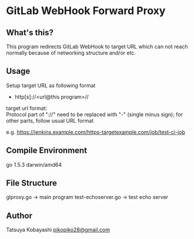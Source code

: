 GitLab WebHook Forward Proxy
====

What's this?
----
This program redirects GitLab WebHook to target URL which can not reach normally because of networking structure and/or etc.

Usage
----
Setup target URL as following format
- http[s]://<url@this program>/<target url>/<remainder of url path>

target url format:  
Protocol part of "://" need to be replaced with "-" (single minus sign); for other parts, follow usual URL format

e.g.
https://jenkins.example.com/https-targetexample.com/job/test-ci-job

Compile Environment
----
go 1.5.3 darwin/amd64

File Structure
----
glproxy.go -> main program
test-echoserver.go -> test echo server

Author
----
Tatsuya Kobayashi <pikopiko28@gmail.com>


